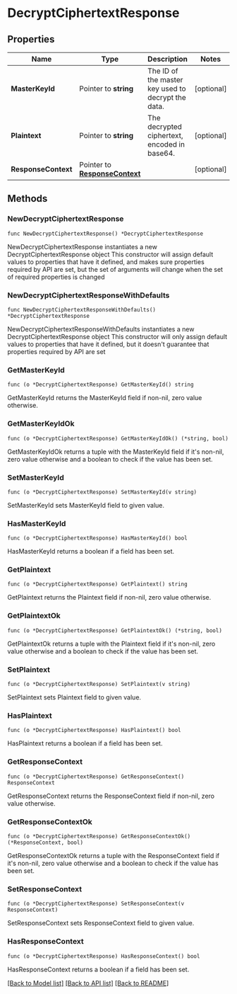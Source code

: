 # DecryptCiphertextResponse

## Properties

Name | Type | Description | Notes
------------ | ------------- | ------------- | -------------
**MasterKeyId** | Pointer to **string** | The ID of the master key used to decrypt the data. | [optional] 
**Plaintext** | Pointer to **string** | The decrypted ciphertext, encoded in base64. | [optional] 
**ResponseContext** | Pointer to [**ResponseContext**](ResponseContext.md) |  | [optional] 

## Methods

### NewDecryptCiphertextResponse

`func NewDecryptCiphertextResponse() *DecryptCiphertextResponse`

NewDecryptCiphertextResponse instantiates a new DecryptCiphertextResponse object
This constructor will assign default values to properties that have it defined,
and makes sure properties required by API are set, but the set of arguments
will change when the set of required properties is changed

### NewDecryptCiphertextResponseWithDefaults

`func NewDecryptCiphertextResponseWithDefaults() *DecryptCiphertextResponse`

NewDecryptCiphertextResponseWithDefaults instantiates a new DecryptCiphertextResponse object
This constructor will only assign default values to properties that have it defined,
but it doesn't guarantee that properties required by API are set

### GetMasterKeyId

`func (o *DecryptCiphertextResponse) GetMasterKeyId() string`

GetMasterKeyId returns the MasterKeyId field if non-nil, zero value otherwise.

### GetMasterKeyIdOk

`func (o *DecryptCiphertextResponse) GetMasterKeyIdOk() (*string, bool)`

GetMasterKeyIdOk returns a tuple with the MasterKeyId field if it's non-nil, zero value otherwise
and a boolean to check if the value has been set.

### SetMasterKeyId

`func (o *DecryptCiphertextResponse) SetMasterKeyId(v string)`

SetMasterKeyId sets MasterKeyId field to given value.

### HasMasterKeyId

`func (o *DecryptCiphertextResponse) HasMasterKeyId() bool`

HasMasterKeyId returns a boolean if a field has been set.

### GetPlaintext

`func (o *DecryptCiphertextResponse) GetPlaintext() string`

GetPlaintext returns the Plaintext field if non-nil, zero value otherwise.

### GetPlaintextOk

`func (o *DecryptCiphertextResponse) GetPlaintextOk() (*string, bool)`

GetPlaintextOk returns a tuple with the Plaintext field if it's non-nil, zero value otherwise
and a boolean to check if the value has been set.

### SetPlaintext

`func (o *DecryptCiphertextResponse) SetPlaintext(v string)`

SetPlaintext sets Plaintext field to given value.

### HasPlaintext

`func (o *DecryptCiphertextResponse) HasPlaintext() bool`

HasPlaintext returns a boolean if a field has been set.

### GetResponseContext

`func (o *DecryptCiphertextResponse) GetResponseContext() ResponseContext`

GetResponseContext returns the ResponseContext field if non-nil, zero value otherwise.

### GetResponseContextOk

`func (o *DecryptCiphertextResponse) GetResponseContextOk() (*ResponseContext, bool)`

GetResponseContextOk returns a tuple with the ResponseContext field if it's non-nil, zero value otherwise
and a boolean to check if the value has been set.

### SetResponseContext

`func (o *DecryptCiphertextResponse) SetResponseContext(v ResponseContext)`

SetResponseContext sets ResponseContext field to given value.

### HasResponseContext

`func (o *DecryptCiphertextResponse) HasResponseContext() bool`

HasResponseContext returns a boolean if a field has been set.


[[Back to Model list]](../README.md#documentation-for-models) [[Back to API list]](../README.md#documentation-for-api-endpoints) [[Back to README]](../README.md)


